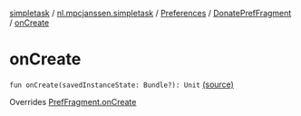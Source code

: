 [simpletask](../../../index.md) / [nl.mpcjanssen.simpletask](../../index.md) / [Preferences](../index.md) / [DonatePrefFragment](index.md) / [onCreate](.)

# onCreate

`fun onCreate(savedInstanceState: Bundle?): Unit` [(source)](https://github.com/mpcjanssen/simpletask-android/blob/master/src/main/java/nl/mpcjanssen/simpletask/Preferences.kt#L201)

Overrides [PrefFragment.onCreate](../-pref-fragment/on-create.md)

